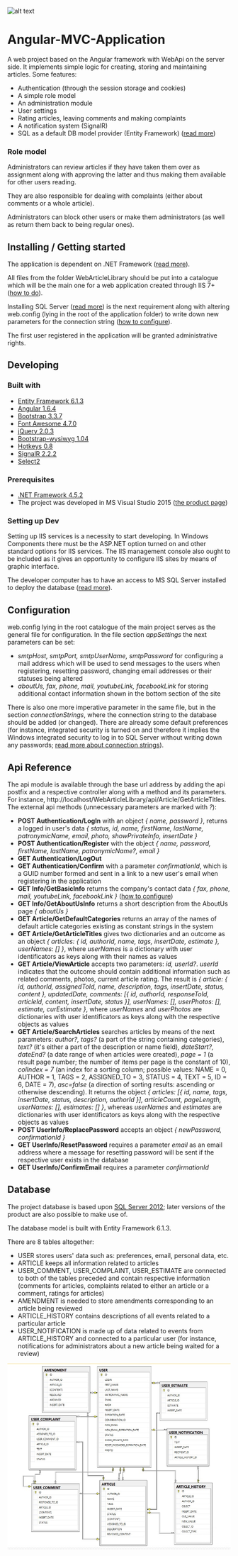 
![alt text](https://github.com/Jahn08/Angular-MVC-Application/blob/master/WebArticleLibrary/images/indexIcon.ico)

# Angular-MVC-Application

A web project based on the Angular framework with WebApi on the server side.
It implements simple logic for creating, storing and maintaining articles. Some features:

* Authentication (through the session storage and cookies)
* A simple role model
* An administration module
* User settings
* Rating articles, leaving comments and making complaints
* A notification system (SignalR)
* SQL as a default DB model provider (Entity Framework) ([read more](#headDatabase))

### Role model

Administrators can review articles if they have taken them over as assignment along with approving the latter and thus making them available for other users reading.

They are also responsible for dealing with complaints (either about comments or a whole article).

Administrators can block other users or make them administrators (as well as return them back to being regular ones).

## Installing / Getting started

The application is dependent on .NET Framework ([read more](#headPrerequisites)).

All files from the folder WebArticleLibrary should be put into a catalogue which will be the main one for a web application created through IIS 7+ ([how to do](https://technet.microsoft.com/en-us/library/cc772042(v=ws.10).aspx)).

Installing SQL Server ([read more](#headSettingUpDev)) is the next requirement along with altering web.config (lying in the root of the application folder) to write down new parameters for the connection string ([how to configure](#headConfiguration)).

The first user registered in the application will be granted administrative rights.

## Developing

### Built with

* [Entity Framework 6.1.3](https://www.nuget.org/packages/EntityFramework/6.1.3)
* [Angular 1.6.4](https://www.nuget.org/packages/AngularJS.Core/1.6.4)
* [Bootstrap 3.3.7](https://www.nuget.org/packages/bootstrap/3.3.7)
* [Font Awesome 4.7.0](https://www.nuget.org/packages/FontAwesome/4.7.0)
* [jQuery 2.0.3](https://www.nuget.org/packages/jQuery/2.0.3)
* [Bootstrap-wysiwyg 1.04](https://www.nuget.org/packages/Bootstrap.Wysiwyg/1.0.4)
* [Hotkeys 0.8](https://www.nuget.org/packages/jQuery.Hotkeys/0.8.0.20131227)
* [SignalR 2.2.2](https://www.nuget.org/packages/Microsoft.AspNet.SignalR/2.2.2)
* [Select2](https://www.nuget.org/packages/Select2.js/4.0.3)

### <a name="headPrerequisites"></a>Prerequisites

* [.NET Framework 4.5.2](https://www.microsoft.com/en-ca/download/details.aspx?id=42642)
* The project was developed in MS Visual Studio 2015 ([the product page](https://www.visualstudio.com/ru/downloads/?rr=https%3A%2F%2Fwww.microsoft.com%2Fru-ru%2FSoftMicrosoft%2Fvs2015ExpressforW10.aspx))

### <a name="headSettingUpDev"></a>Setting up Dev

Setting up IIS services is a necessity to start developing. In Windows Components there must be the ASP.NET option turned on and other standard options for IIS services. The IIS management console also ought to be included as it gives an opportunity to configure IIS sites by means of graphic interface.

The developer computer has to have an access to MS SQL Server installed to deploy the database ([read more](#headDatabase)).   

## <a name="headConfiguration"></a>Configuration

web.config lying in the root catalogue of the main project serves as the general file for configuration. In the file section *appSettings* the next parameters can be set: 
* *smtpHost, smtpPort, smtpUserName, smtpPassword* for configuring a mail address which will be used to send messages to the users when registering, resetting password, changing email addresses or their statuses being altered
* *aboutUs, fax, phone, mail, youtubeLink, facebookLink* for storing additional contact information shown in the bottom section of the site

There is also one more imperative parameter in the same file, but in the section *connectionStrings*, where the connection string to the database should be added (or changed). There are already some default preferences (for instance, integrated security is turned on and therefore it implies the Windows integrated security to log in to SQL Server without writing down any passwords; [read more about connection strings](https://msdn.microsoft.com/en-us/library/jj653752%28v=vs.110%29.aspx)).

## Api Reference

The api module is available through the base url address by adding the api postfix and a respective controller along with a method and its parameters. For instance, http://localhost/WebArticleLibrary/api/Article/GetArticleTitles. The external api methods (unnecessary parameters are marked with *?*):
* **POST Authentication/LogIn** with an object *{ name, password }*, returns a logged in user's data *{ status, id, name, firstName, lastName, patronymicName, email, photo, showPrivateInfo, insertDate }*
* **POST Authentication/Register** with the object *{ name, password, firstName, lastName, patronymicName?, email }*
* **GET Authentication/LogOut**
* **GET Authentication/Confirm** with a parameter *confirmationId*, which is a GUID number formed and sent in a link to a new user's email when registering in the application
* **GET Info/GetBasicInfo** returns the company's contact data *{ fax, phone, mail,	youtubeLink, facebookLink }* ([how to configure](#headConfiguration))
* **GET Info/GetAboutUsInfo** returns a short description from the AboutUs page *{ aboutUs }*
* **GET Article/GetDefaultCategories** returns an array of the names of default article categories existing as constant strings in the system
* **GET Article/GetArticleTitles** gives two dictionaries and an outcome as an object *{ articles: { id, authorId, name, tags, insertDate, estimate }, userNames: [] }*, where *userNames* is a dictionary with user identificators as keys along with their names as values
* **GET Article/ViewArticle** accepts two parameters: *id, userId?*. *userId* indicates that the outcome should contain additional information such as related comments, photos, current article rating. The result is *{ article: { id, authorId, assignedToId, name, description, tags, insertDate, status, content }, updatedDate, comments: [{ id, authorId, responseToId, articleId, content, insertDate, status }], userNames: [], userPhotos: [], estimate, curEstimate }*, where *userNames* and *userPhotos* are dictionaries with user identificators as keys along with the respective objects as values
* **GET Article/SearchArticles** searches articles by means of the next parameters: *author?, tags?* (a part of the string containing categories), *text?* (it's either a part of the description or name field), *dateStart?, dateEnd?* (a date range of when articles were created), *page = 1* (a result page number; the number of items per page is the constant of 10), *colIndex = 7* (an index for a sorting column; possible values: NAME = 0, AUTHOR = 1,	TAGS = 2,	ASSIGNED_TO = 3, STATUS = 4, TEXT = 5, ID = 6, DATE = 7), *asc=false* (a direction of sorting results: ascending or otherwise descending). It returns the object *{ articles: [{ id, name, tags, insertDate, status, description, authorId }], articleCount, pageLength, userNames: [], estimates: [] }*, whereas *userNames* and *estimates* are dictionaries with user identificators as keys along with the respective objects as values
* **POST UserInfo/ReplacePassword** accepts an object *{ newPassword, confirmationId }*
* **GET UserInfo/ResetPassword** requires a parameter *email* as an email address where a message for resetting password will be sent if the respective user exists in the database
* **GET UserInfo/ConfirmEmail** requires a parameter *confirmationId*

## <a name="headDatabase"></a>Database

The project database is based upon [SQL Server 2012](https://www.microsoft.com/en-US/download/details.aspx?id=29062); later versions of the product are also possible to make use of.

The database model is built with Entity Framework 6.1.3.

There are 8 tables altogether:
* USER stores users' data such as: preferences, email, personal data, etc.
* ARTICLE keeps all information related to articles
* USER_COMMENT, USER_COMPLAINT, USER_ESTIMATE are connected to both of the tables preceded and contain respective information (comments for articles, complaints related to either an article or a comment, ratings for articles)
* AMENDMENT is needed to store amendments corresponding to an article being reviewed
* ARTICLE_HISTORY contains descriptions of all events related to a particular article
* USER_NOTIFICATION is made up of data related to events from ARTICLE_HISTORY and connected to a particular user (for instance, notifications for administrators about a new article being waited for a review)

![alt text](https://github.com/Jahn08/Angular-MVC-Application/blob/master/DB_Diagram.jpg "A database diagram")
